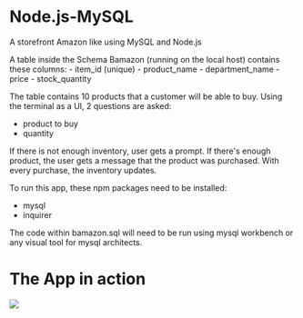 # Node.js-MySQL
<p>A storefront Amazon like using MySQL and Node.js</p>
A table inside the Schema Bamazon (running on the local host) contains these columns:
- item_id (unique)
- product_name
- department_name
- price
- stock_quantity

The table contains 10 products that a customer will be able to buy. Using the terminal as a UI, 2 questions are asked:
- product to buy
- quantity

If there is not enough inventory, user gets a prompt. If there's enough product, the user gets a message that the product was purchased. With every purchase, the inventory updates.

To run this app, these npm packages need to be installed:
- mysql
- inquirer

The code within bamazon.sql will need to be run using mysql workbench or any visual tool for mysql architects.

# The App in action

![](bamazon.gif)

